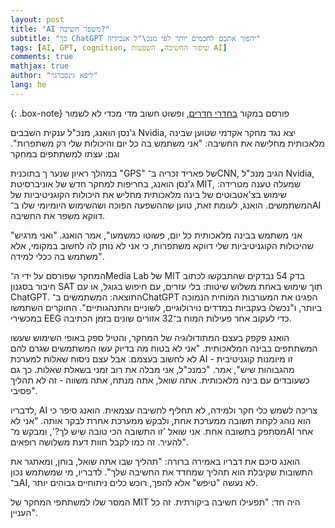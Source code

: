 ```yaml
---
layout: post
title: "AI משפר חשיבה?"
subtitle: "כך ChatGPT יהפוך אתכם לחכמים יותר לפי מנכ\"ל אנבידיה"
tags: [AI, GPT, cognition, שיפור החשיבה, השפעות AI]
comments: true
mathjax: true
author: "ליפא גינסברגר"
lang: he
---
```


{: .box-note}
פורסם במקור [בחדרי חדרים](https://www.bhol.co.il/authors/1319668), ופשוט חשוב מדי מכדי לא לשמור


ג'נסן הואנג, מנכ"ל ענקית השבבים Nvidia, יצא נגד מחקר אקדמי שטוען שבינה מלאכותית מחלישה את החשיבה: "אני משתמש בה כל יום והיכולות שלי רק משתפרות". וגם: עצתו למשתתפים במחקר

במהלך ראיון שנער ך בתוכנית "GPS" של פאריד זכריה ב־CNN, הגיב מנכ"ל Nvidia, ג'נסן הואנג, בחריפות למחקר חדש של אוניברסיטת MIT, שמעלה טענה מטרידה: שימוש בצ'אטבוטים של בינה מלאכותית מחליש את היכולות הקוגניטיביות של המשתמשים. הואנג, לעומת זאת, טוען שההשפעה הפוכה ושהשימוש היומיומי שלו ב־AI דווקא משפר את החשיבה.

"אני משתמש בבינה מלאכותית כל יום, פשוטו כמשמעו", אמר הואנג. "ואני מרגיש שהיכולות הקוגניטיביות שלי דווקא משתפרות, כי אני לא נותן לה לחשוב במקומי, אלא משתמש בה ככלי למידה".

המחקר שפורסם על ידי ה־Media Lab של MIT בדק 54 נבדקים שהתבקשו לכתוב חיבור בסגנון SAT תוך שימוש באחת משלוש שיטות: בלי עזרים, עם חיפוש בגוגל, או עם ChatGPT. התוצאה: המשתמשים ב־ChatGPT הפגינו את המעורבות המוחית הנמוכה ביותר, ו"נכשלו בעקביות במדדים נוירולוגיים, לשוניים והתנהגותיים". החוקרים השתמשו במכשירי EEG כדי לעקוב אחר פעילות המוח ב־32 אזורים שונים בזמן הכתיבה.

הואנג פקפק בעצם המתודולוגיה של המחקר, והטיל ספק באופי השימוש שעשו המשתתפים בבינה המלאכותית. "אני לא בטוח מה בדיוק עשו המשתמשים שגרם להם לא לחשוב בעצמם. אבל עצם ניסוח שאלות למערכת AI - זו מיומנות קוגניטיבית מהגבוהות שיש", אמר. "כמנכ"ל, אני מבלה את רוב זמני בשאלת שאלות. כך גם כשעובדים עם בינה מלאכותית. אתה שואל, אתה מנתח, אתה משווה - זה לא תהליך פסיבי".

לדבריו, AI צריכה לשמש כלי חקר ולמידה, לא תחליף לחשיבה עצמאית. הואנג סיפר כי הוא נוהג לקחת תשובה ממערכת אחת, ולבקש ממערכת אחרת לבקר אותה. "אני לא מסתפק בתשובה אחת. אני שואל 'זו התשובה הכי טובה שיש לך?', ומבקש מ־AI אחר להעיר. זה כמו לקבל חוות דעת משלושה רופאים".

הואנג סיכם את דבריו באמירה ברורה: "תהליך שבו אתה שואל, בוחן, ומאתגר את התשובות שקיבלת הוא תהליך שמחדד את החשיבה שלך". לדבריו, מי שמשתמש נכון ב־AI, לא נעשה "טיפש" אלא להפך, רוכש כלים ניתוחיים גבוהים יותר.

המסר שלו למשתתפי המחקר של MIT היה חד: "תפעילו חשיבה ביקורתית. זה כל העניין".